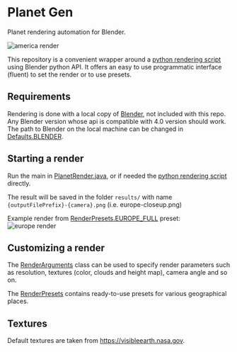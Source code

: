 # Planet Gen

Planet rendering automation for Blender.

![america render](results/america.png)

This repository is a convenient wrapper around a [python rendering
script](defaults/src/main/resources/planet_render.py) using Blender python API. It offers an easy to use programmatic
interface (fluent) to set the render or to use presets.

## Requirements

Rendering is done with a local copy of [Blender](https://www.blender.org), not included with this repo. Any Blender
version whose api is compatible with 4.0 version should work. The path to Blender on the local machine can be
changed in [Defaults.BLENDER](defaults/src/main/java/org/pasqg/planetgenerator/defaults/Defaults.java).

## Starting a render

Run the main in [PlanetRender.java](renderer/src/main/java/org/pasqg/planetgenerator/renderer/PlanetRenderer.java), or
if needed the [python rendering script](defaults/src/main/resources/planet_render.py) directly.

The result will be saved in the folder `results/` with name `{outputFilePrefix}-{camera}.png` (i.e. europe-closeup.png)

Example render from [RenderPresets.EUROPE_FULL](renderer/src/main/java/org/pasqg/planetgenerator/renderer/RenderPresets.java) preset:
![europe render](results/europe_small.png)

## Customizing a render

The [RenderArguments](renderer/src/main/java/org/pasqg/planetgenerator/renderer/RenderArguments.java) class can be used
to specify render parameters such as resolution, textures (color, clouds and height map), camera angle and so on.

The [RenderPresets](renderer/src/main/java/org/pasqg/planetgenerator/renderer/RenderPresets.java) contains ready-to-use
presets for various geographical places.

## Textures

Default textures are taken from https://visibleearth.nasa.gov. 